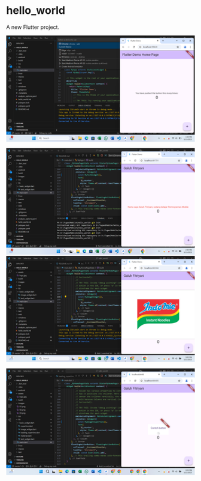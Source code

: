 # hello_world

A new Flutter project.

![Screenshot Praktikum 3](images/01.jpg)

![Screenshot Praktikum 4](images/02.jpg)
![Screenshot Praktikum 4](images/03.jpg)

![Screenshoot Praktikum 5](images/04.jpg)